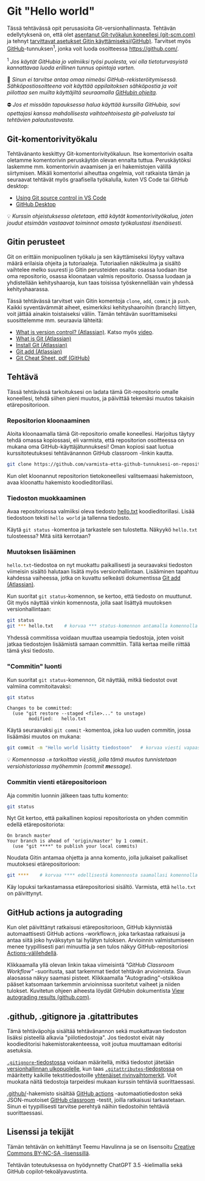 # Git "Hello world"

Tässä tehtävässä opit perusasioita Git-versionhallinnasta. Tehtävän edellytyksenä on, että olet [asentanut Git-työkalun koneellesi (git-scm.com)](https://git-scm.com/) ja tehnyt [tarvittavat asetukset Gitin käyttämiseksi(GitHub)](https://docs.github.com/en/get-started/quickstart/set-up-git). Tarvitset myös [GitHub](https://github.com/)-tunnuksen<sup>1</sup>, jonka voit luoda osoitteessa https://github.com/.

<sup>1</sup> <em>Jos käytät GitHubia jo valmiiksi työsi puolesta, voi olla tietoturvasyistä kannattavaa luoda erillinen tunnus opintoja varten.</em>

🔐 *Sinun ei tarvitse antaa omaa nimeäsi GitHub-rekisteröitymisessä. Sähköpostiosoitteena voit käyttää oppilaitoksen sähköpostia ja voit piilottaa sen muilta käyttäjiltä seuraamalla [GitHubin ohjeita](https://docs.github.com/en/account-and-profile/setting-up-and-managing-your-personal-account-on-github/managing-email-preferences/setting-your-commit-email-address#setting-your-commit-email-address-on-github).*

⛔ *Jos et missään tapauksessa halua käyttää kurssilla GitHubia, sovi opettajasi kanssa mahdollisesta vaihtoehtoisesta git-palvelusta tai tehtävien palautustavasta.*


## Git-komentorivityökalu

Tehtävänanto keskittyy Git-komentorivityökaluun. Itse komentorivin osalta oletamme komentorivin peruskäytön olevan ennalta tuttua. Peruskäytöksi laskemme mm. komentorivin avaamisen ja eri hakemistojen välillä siirtymisen. Mikäli komentorivi aiheuttaa ongelmia, voit ratkaista tämän ja seuraavat tehtävät myös graafisella työkalulla, kuten VS Code tai GitHub desktop:

* [Using Git source control in VS Code ](https://code.visualstudio.com/docs/sourcecontrol/overview)
* [GitHub Desktop](https://desktop.github.com/)

💡 *Kurssin ohjeistuksessa oletetaan, että käytät komentorivityökalua, joten joudut etsimään vastaavat toiminnot omasta työkalustasi itsenäisesti.*


## Gitin perusteet

Git on erittäin monipuolinen työkalu ja sen käyttämiseksi löytyy valtava määrä erilaisia ohjeita ja tutoriaaleja. Tutoriaalien näkökulma ja sisältö vaihtelee melko suuresti jo Gitin perusteiden osalta: osassa luodaan itse oma repositorio, osassa kloonataan valmis repositorio. Osassa luodaan ja yhdistellään kehityshaaroja, kun taas toisissa työskennellään vain yhdessä kehityshaarassa.

Tässä tehtävässä tarvitset vain Gitin komentoja `clone`, `add`, `commit` ja `push`. Kaikki syventävämmät aiheet, esimerkiksi kehityshaaroihin (branch) liittyen, voit jättää ainakin toistaiseksi väliin. Tämän tehtävän suorittamiseksi suosittelemme mm. seuraavia lähteitä:

* [What is version control? (Atlassian)](https://www.atlassian.com/git/tutorials/what-is-version-control). Katso myös [video](https://youtu.be/xQujH0ElTUg).
* [What is Git (Atlassian)](https://www.atlassian.com/git/tutorials/what-is-git)
* [Install Git (Atlassian)](https://www.atlassian.com/git/tutorials/install-git)
* [Git add (Atlassian)](https://www.atlassian.com/git/tutorials/saving-changes)
* [Git Cheat Sheet, pdf (GitHub)](https://education.github.com/git-cheat-sheet-education.pdf)


## Tehtävä

Tässä tehtävässä tarkoituksesi on ladata tämä Git-repositorio omalle koneellesi, tehdä siihen pieni muutos, ja päivittää tekemäsi muutos takaisin etärepositorioon.


### Repositorion kloonaaminen

Aloita kloonaamalla tämä Git-repositorio omalle koneellesi. Harjoitus täytyy tehdä omassa kopiossasi, eli varmista, että repositorion osoitteessa on mukana oma GitHub-käyttäjätunnuksesi! Oman kopiosi saat luotua kurssitoteutuksesi tehtävänannon GitHub classroom -linkin kautta.

```sh
git clone https://github.com/varmista-etta-github-tunnuksesi-on-repositorion-osoitteessa.git
```

Kun olet kloonannut repositorion tietokoneellesi valitsemaasi hakemistoon, avaa kloonattu hakemisto koodieditorillasi.


### Tiedoston muokkaaminen

Avaa repositoriossa valmiiksi oleva tiedosto [hello.txt](./hello.txt) koodieditorillasi. Lisää tiedostoon teksti `hello world` ja tallenna tiedosto.

Käytä `git status` -komentoa ja tarkastele sen tulostetta. Näkyykö `hello.txt` tulosteessa? Mitä siitä kerrotaan?


### Muutoksen lisääminen

`hello.txt`-tiedostoa on nyt muokattu paikallisesti ja seuraavaksi tiedoston viimeisin sisältö halutaan lisätä myös versionhallintaan. Lisääminen tapahtuu kahdessa vaiheessa, jotka on kuvattu selkeästi dokumentissa [Git add (Atlassian)](https://www.atlassian.com/git/tutorials/saving-changes).

Kun suoritat `git status`-komennon, se kertoo, että tiedosto on muuttunut. Git myös näyttää vinkin komennosta, jolla saat lisättyä muutoksen versionhallintaan:

```sh
git status
git *** hello.txt    # korvaa *** status-komennon antamalla komennolla
```

Yhdessä commitissa voidaan muuttaa useampia tiedostoja, joten voisit jatkaa tiedostojen lisäämistä samaan committiin. Tällä kertaa meille riittää tämä yksi tiedosto.


### "Commitin" luonti

Kun suoritat `git status`-komennon, Git näyttää, mitkä tiedostot ovat valmiina commitoitavaksi:

```sh
git status
```

```
Changes to be committed:
  (use "git restore --staged <file>..." to unstage)
        modified:   hello.txt
```

Käytä seuraavaksi `git commit` -komentoa, joka luo uuden commitin, jossa lisäämäsi muutos on mukana:

```sh
git commit -m "Hello world lisätty tiedostoon"   # korvaa viesti vapaasti valitsemallasi tekstillä
```

💡 *Komennossa `-m` tarkoittaa viestiä, jolla tämä muutos tunnistetaan versiohistoriassa myöhemmin (commit **m**essage).*


### Commitin vienti etärepositorioon

Aja commitin luonnin jälkeen taas tuttu komento:

```sh
git status
```

Nyt Git kertoo, että paikallinen kopiosi repositoriosta on yhden commitin edellä etärepositoriota:

```
On branch master
Your branch is ahead of 'origin/master' by 1 commit.
  (use "git ****" to publish your local commits)
```

Noudata Gitin antamaa ohjetta ja anna komento, jolla julkaiset paikalliset muutoksesi etärepositorioon:

```sh
git ****    # korvaa **** edellisestä komennosta saamallasi komennolla
```

Käy lopuksi tarkastamassa etärepositoriosi sisältö. Varmista, että `hello.txt` on päivittynyt.


## GitHub actions ja autograding

Kun olet päivittänyt ratkaisusi etärepositorioon, GitHub käynnistää automaattisesti GitHub actions -workflow:n, joka tarkastaa ratkaisusi ja antaa siitä joko hyväksytyn tai hylätyn tuloksen. Arvioinnin valmistumiseen menee tyypillisesti pari minuuttia ja sen tulos näkyy GitHub-repositoriosi [Actions-välilehdellä](../../actions/workflows/classroom.yml).

Klikkaamalla yllä olevan linkin takaa viimeisintä *"GitHub Classroom Workflow"* -suoritusta, saat tarkemmat tiedot tehtävän arvioinnista. Sivun alaosassa näkyy saamasi pisteet. Klikkaamalla "Autograding"-otsikkoa pääset katsomaan tarkemmin arvioinnissa suoritetut vaiheet ja niiden tulokset. Kuvitetun ohjeen aiheesta löydät GitHubin dokumentista [View autograding results (github.com)](https://docs.github.com/en/education/manage-coursework-with-github-classroom/learn-with-github-classroom/view-autograding-results).


## .github, .gitignore ja .gitattributes

Tämä tehtäväpohja sisältää tehtävänannon sekä muokattavan tiedoston lisäksi pisteellä alkavia "piilotiedostoja". Jos tiedostot eivät näy koodieditorisi hakemistorakenteessa, voit joutua muuttamaan editorisi asetuksia.

[`.gitignore`-tiedostossa](./.gitignore) voidaan määritellä, mitkä tiedostot jätetään [versionhallinnan ulkopuolelle](https://git-scm.com/docs/gitignore), kun taas [`.gitattributes`-tiedostossa](./.gitattributes) on määritetty kaikille tekstitiedostoille [yhtenäiset rivinvaihtomerkit](https://docs.github.com/en/get-started/getting-started-with-git/configuring-git-to-handle-line-endings). Voit muokata näitä tiedostoja tarpeidesi mukaan kurssin tehtäviä suorittaessasi.

[.github/](./.github/)-hakemisto sisältää [GitHub actions](https://github.com/features/actions) -automaatiotiedoston sekä JSON-muotoiset [GitHub classroom](https://education.github.com/) -testit, joilla ratkaisusi tarkastetaan. Sinun ei tyypillisesti tarvitse perehtyä näihin tiedostoihin tehtäviä suorittaessasi.


## Lisenssi ja tekijät

Tämän tehtävän on kehittänyt Teemu Havulinna ja se on lisensoitu [Creative Commons BY-NC-SA -lisenssillä](https://creativecommons.org/licenses/by-nc-sa/4.0/).

Tehtävän toteutuksessa on hyödynnetty ChatGPT 3.5 -kielimallia sekä GitHub copilot-tekoälyavustinta.
